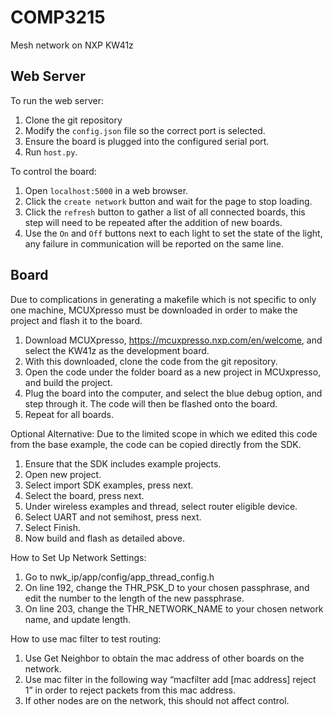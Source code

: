# COMP3215
Mesh network on NXP KW41z

## Web Server
To run the web server:
1. Clone the git repository
1. Modify the `config.json` file so the correct port is selected.
1. Ensure the board is plugged into the configured serial port.
1. Run `host.py`.

To control the board:
1. Open `localhost:5000` in a web browser.
1. Click the `create network` button and wait for the page to stop loading.
1. Click the `refresh` button to gather a list of all connected boards, this step will need to be repeated after the addition of new boards.
1. Use the `On` and `Off` buttons next to each light to set the state of the light, any failure in communication will be reported on the same line.

## Board
Due to complications in generating a makefile which is not specific to only one machine, MCUXpresso must be downloaded in order to make the project and flash it to the board.
1. Download MCUXpresso, https://mcuxpresso.nxp.com/en/welcome, and select the KW41z as the development board.
1. With this downloaded, clone the code from the git repository.
1. Open the code under the folder board as a new project in MCUxpresso, and build the project.
1. Plug the board into the computer, and select the blue debug option, and step through it. The code will then be flashed onto the board.
1. Repeat for all boards.

Optional Alternative:
Due to the limited scope in which we edited this code from the base example, the code can be copied directly from the SDK.
1. Ensure that the SDK includes example projects.
1. Open new project.
1. Select import SDK examples, press next.
1. Select the board, press next.
1. Under wireless examples and thread, select router eligible device. 
1. Select UART and not semihost, press next.
1. Select Finish.
1. Now build and flash as detailed above.

How to Set Up Network Settings:
1. Go to nwk_ip/app/config/app_thread_config.h
1. On line 192, change the THR_PSK_D to your chosen passphrase, and edit the number to the length of the new passphrase.
1. On line 203, change the THR_NETWORK_NAME to your chosen network name, and update length.

How to use mac filter to test routing:
1. Use Get Neighbor to obtain the mac address of other boards on the network.
1. Use mac filter in the following way “macfilter add [mac address] reject 1” in order to reject packets from this mac address.
1. If other nodes are on the network, this should not affect control.


